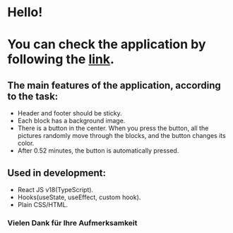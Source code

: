 # Hello!

# You can check the application by following the [link](http://medyanenko.github.io/Kudriavska07102022).

## The main features of the application, according to the task:
- Header and footer should be sticky.
- Each block has a background image.
- There is a button in the center. When you press the button, all the pictures randomly move through the blocks, and the button changes its color.
- After 0.52 minutes, the button is automatically pressed.

## Used in development:
- React JS v18(TypeScript).
- Hooks(useState, useEffect, custom hook).
- Plain CSS/HTML.

### Vielen Dank für Ihre Aufmerksamkeit


